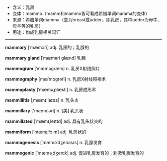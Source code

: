 - <span class="definition">含义：乳房</span>
- <span class="definition">变体：mammo（mamm和mammo皆可看成希腊单词mamma的变体）</span>
- <span class="definition">来源：希腊单词mamma（意为breast或udder，即乳房，其中udder为母牛、母羊等的乳房）</span>
- <span class="definition">用途：构成乳房相关词汇</span>


---


<span class="vocabulary">**mammary**</span> [ˈmæməri] adj. 乳房的；乳腺的

<span class="vocabulary">**mammary gland**</span> [ˈmæməri ɡlænd] 乳腺

<span class="vocabulary">**mammogram**</span> [ˈmæməɡræm] n. 乳房X射线照片

<span class="vocabulary">**mammography**</span> [mæˈmɒɡrəfi] n. 乳房X射线照相术

<span class="vocabulary">**mammoplasty**</span> [ˈmæməˌplæsti] n. 乳房成形术

<span class="vocabulary">**mammillitis**</span> [ˌmæmɪ'laɪtɪs] n. 乳头炎

<span class="vocabulary">**mammillary**</span> ['mæmɪləri] n. [美] 乳头状

<span class="vocabulary">**mammillated**</span> [ˈmæmɪˌleɪtɪd] adj. 具有乳头状突的

<span class="vocabulary">**mammiform**</span> [ˈmæmɪˌfɔːm] adj. 乳房状的

<span class="vocabulary">**mammogenesis**</span> [ˈmæməˈdʒenəsɪs] n. 乳腺发育

<span class="vocabulary">**mammogenic**</span> [ˈmæməˌdʒenɪk] adj. 促进乳房发育的；刺激乳腺发育的
